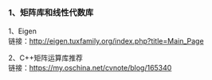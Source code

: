 ### 1、矩阵库和线性代数库
1、Eigen  
链接：http://eigen.tuxfamily.org/index.php?title=Main_Page

2、C++矩阵运算库推荐  
链接：https://my.oschina.net/cvnote/blog/165340
